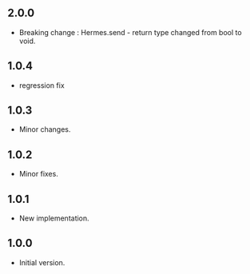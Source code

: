 ## 2.0.0

- Breaking change : Hermes.send - return type changed from bool to void.

## 1.0.4

- regression fix

## 1.0.3

- Minor changes.

## 1.0.2

- Minor fixes.

## 1.0.1

- New implementation.

## 1.0.0

- Initial version.
